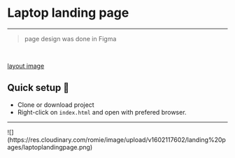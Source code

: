 # Laptop landing page

<hr />

<blockquote>
    page design was done in Figma
</blockquote>

<br>

[layout image](dsdsdsddsd)

## Quick setup 🚀

-   Clone or download project
-   Right-click on `index.html` and open with prefered browser.
<hr />
![](https://res.cloudinary.com/romie/image/upload/v1602117602/landing%20pages/laptoplandingpage.png)
